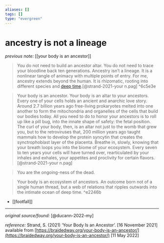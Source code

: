 ```yaml
---
aliases: []
tags: []
type: "evergreen"
---
```


# ancestry is not a lineage

_previous note:_ [[your body is an ancestor]]

> You do not need to build an ancestor altar. You do not need to trace your bloodline back ten generations. Ancestry isn’t a lineage. It is a nonlinear tangle of animacy with multiple points of entry. For me, ancestry extends beyond the human. It is rhizomatic, rooting into different species and [deep time](https://en.wikipedia.org/wiki/Deep_time#cite_note-FOOTNOTEMcPhee199877-1).[@strand-2021-your n.pag] ^6c5e3e

> Your body is an ancestor. Your body is an altar to your ancestors. Every one of your cells holds an ancient and anarchic love story. Around 2.7 billion years ago free-living prokaryotes melted into one another to form the mitochondria and organelles of the cells that build our bodies today. All you need to do to honor your ancestors is to roll up like a pill bug, into the innate shape of safety: the fetal position. The curl of your body, then, is an altar not just to the womb that grew you, but to the retroviruses that, 200 million years ago taught mammals how to develop the protein syncytin that creates the synctrophoblast layer of the placenta. Breathe in, slowly, knowing that your breath loops you into the biome of your ecosystem. Every seven to ten years your cells will have turned over, rearticulated by your inhales and exhales, your appetites and proclivity for certain flavors.[@strand-2021-your n.pag]

> You are the ongoing-ness of the dead.

> Your body is an ecosystem of ancestors. An outcome born not of a single human thread, but a web of relations that ripples outwards into the intimate ocean of deep time. ^e2246b

- [[footfall]]

---

_original source/found:_ [@ducann-2022-my]

_reference:_ Strand, S. (2021) ‘Your Body Is an Ancestor’. [16 November 2021] available from [https://braidedway.org/your-body-is-an-ancestor/](https://braidedway.org/your-body-is-an-ancestor/) [11 May 2022]



